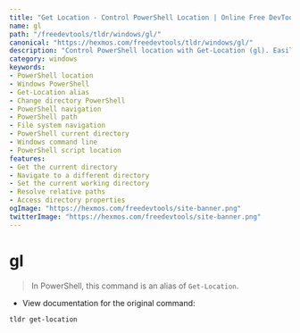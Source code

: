 ```yaml
---
title: "Get Location - Control PowerShell Location | Online Free DevTools by Hexmos"
name: gl
path: "/freedevtools/tldr/windows/gl/"
canonical: "https://hexmos.com/freedevtools/tldr/windows/gl/"
description: "Control PowerShell location with Get-Location (gl). Easily navigate directories and manage your current working location. Free online tool, no registration required."
category: windows
keywords:
- PowerShell location
- Windows PowerShell
- Get-Location alias
- Change directory PowerShell
- PowerShell navigation
- PowerShell path
- File system navigation
- PowerShell current directory
- Windows command line
- PowerShell script location
features:
- Get the current directory
- Navigate to a different directory
- Set the current working directory
- Resolve relative paths
- Access directory properties
ogImage: "https://hexmos.com/freedevtools/site-banner.png"
twitterImage: "https://hexmos.com/freedevtools/site-banner.png"
---
```


# gl

> In PowerShell, this command is an alias of `Get-Location`.

- View documentation for the original command:

`tldr get-location`
